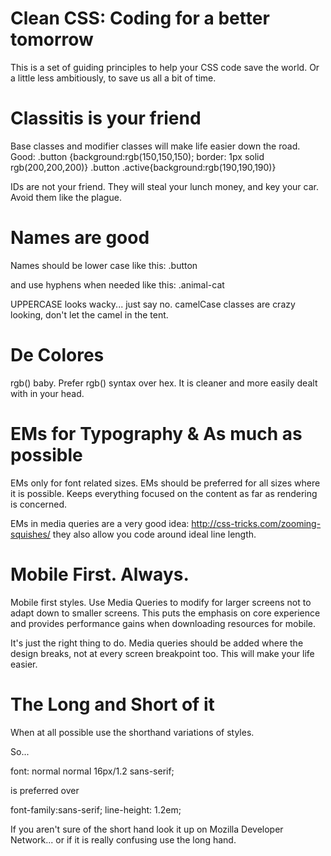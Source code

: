 Clean CSS: Coding for a better tomorrow
===================

This is a set of guiding principles to help your CSS code save the world. Or a little less ambitiously, to save us all a bit of time.

Classitis is your friend
===================

Base classes and modifier classes will make life easier down the road.
Good:
    .button {background:rgb(150,150,150); border: 1px solid rgb(200,200,200)} 
    .button .active{background:rgb(190,190,190)}

IDs are not your friend. They will steal your lunch money, and key your car. Avoid them like the plague.

Names are good
==================

Names should be lower case like this:
.button

and use hyphens when needed like this:
.animal-cat

UPPERCASE looks wacky... just say no. camelCase classes are crazy looking, don't let the camel in the tent.

De Colores
==================

rgb() baby. Prefer rgb() syntax over hex. It is cleaner and more easily dealt with in your head.

EMs for Typography & As much as possible
=========================================

EMs only for font related sizes. EMs should be preferred for all sizes where it is possible. Keeps everything focused on the content as far as rendering is concerned.

EMs in media queries are a very good idea: http://css-tricks.com/zooming-squishes/ they also allow you code around ideal line length.

Mobile First. Always.
=============================

Mobile first styles. Use Media Queries to modify for larger screens not to adapt down to smaller screens. This puts the emphasis on core experience and provides performance gains when downloading resources for mobile.

It's just the right thing to do. Media queries should be added where the design breaks, not at every screen breakpoint too. This will make your life easier.

The Long and Short of it
================================

When at all possible use the shorthand variations of styles.

So...

font: normal normal 16px/1.2 sans-serif;

is preferred over

font-family:sans-serif;
line-height: 1.2em;

If you aren't sure of the short hand look it up on Mozilla Developer Network... or if it is really confusing use the long hand.
